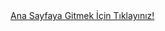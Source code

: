<a href="http://127.0.0.1:5500/index.html" target="_blank">
Ana Sayfaya Gitmek İçin Tıklayınız!
</a>